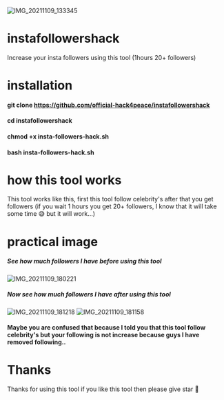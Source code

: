 ![IMG_20211109_133345](https://user-images.githubusercontent.com/90603785/140885538-c005a9aa-f806-41df-8e90-50c684489029.jpg)
# instafollowershack
Increase your insta followers using this tool (1hours 20+ followers)
# installation
#### git clone https://github.com/official-hack4peace/instafollowershack
#### cd instafollowershack
#### chmod +x insta-followers-hack.sh
#### bash insta-followers-hack.sh
# how this tool works
This tool works like this, first this tool follow celebrity's after that you get followers (if you wait 1 hours you get 20+ followers, I know that it will take some time 😅 but it will work...)
# practical image
##### See how much followers I have before using this tool
![IMG_20211109_180221](https://user-images.githubusercontent.com/90603785/140924866-100a125f-eeaf-400e-a82b-12e4bb245a70.jpg)
##### Now see how much followers I have after using this tool
![IMG_20211109_181218](https://user-images.githubusercontent.com/90603785/140926388-033f9a53-17a3-4ad1-8b82-7b8c2cfb25ed.jpg)
![IMG_20211109_181158](https://user-images.githubusercontent.com/90603785/140926600-38629d33-23e9-4988-8151-14df0cea5ef4.jpg)
#### Maybe you are confused that because I told you that this tool follow celebrity's but your following is not increase because guys I have removed following..
# Thanks
Thanks for using this tool if you like this tool then please give star 🌟
